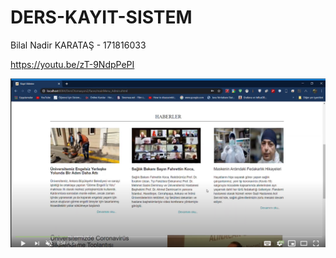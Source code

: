 # DERS-KAYIT-SISTEM

Bilal Nadir KARATAŞ - 171816033

https://youtu.be/zT-9NdpPePI

[![Watch the video](https://raw.githubusercontent.com/Bilalnk/DERS-KAYIT-SISTEM/master/Ekran%20Al%C4%B1nt%C4%B1s%C4%B1.PNG)](https://youtu.be/vt5fpE0bzSY)
